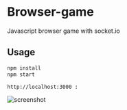 # Browser-game
Javascript browser game with socket.io

## Usage

```sh
npm install
npm start
```

`http://localhost:3000 :`

![screenshot](https://i.imgur.com/XChixm2.png)
